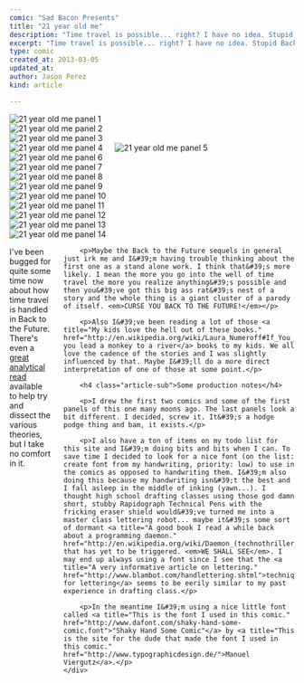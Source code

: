```yaml
---
comic: "Sad Bacon Presents"
title: "21 year old me"
description: "Time travel is possible... right? I have no idea. Stupid Back to the Future."
excerpt: "Time travel is possible... right? I have no idea. Stupid Back to the Future."
type: comic
created_at: 2013-03-05
updated_at:
author: Jason Perez
kind: article

---
```


<div class="container comic">
	<div class="twelve columns offset-by-two comic-panels">
		<img src="/images/21-year-old-me-panel-01.png" alt="21 year old me panel 1">
	</div>
	<!-- more -->
	<div class="twelve columns offset-by-two comic-panels">
		<img src="/images/21-year-old-me-panel-02.png" alt="21 year old me panel 2">
	</div>
	<div class="twelve columns offset-by-two comic-panels">
		<img src="/images/21-year-old-me-panel-03.png" alt="21 year old me panel 3">
	</div>
	<div class="twelve columns offset-by-two">
		<div class="five alpha columns comic-panels">
			<img src="/images/21-year-old-me-panel-04.png" alt="21 year old me panel 4">
		</div>
		<div class="five omega columns comic-panels">
			<img src="/images/21-year-old-me-panel-05.png" alt="21 year old me panel 5">
		</div>
	</div>
	<div class="twelve columns offset-by-two comic-panels">
		<img src="/images/21-year-old-me-panel-06.png" alt="21 year old me panel 6">
	</div>
	<div class="twelve columns offset-by-two comic-panels">
		<img src="/images/21-year-old-me-panel-07.png" alt="21 year old me panel 7">
	</div>
	<div class="twelve columns offset-by-two comic-panels">
		<img src="/images/21-year-old-me-panel-08.png" alt="21 year old me panel 8">
	</div>
	<div class="twelve columns offset-by-two comic-panels">
		<img src="/images/21-year-old-me-panel-09.png" alt="21 year old me panel 9">
	</div>
	<div class="twelve columns offset-by-two comic-panels">
		<img src="/images/21-year-old-me-panel-10.png" alt="21 year old me panel 10">
	</div>
	<div class="twelve columns offset-by-two comic-panels">
		<img src="/images/21-year-old-me-panel-11.png" alt="21 year old me panel 11">
	</div>
	<div class="twelve columns offset-by-two comic-panels">
		<img src="/images/21-year-old-me-panel-12.png" alt="21 year old me panel 12">
	</div>
	<div class="twelve columns offset-by-two comic-panels">
		<img src="/images/21-year-old-me-panel-13.png" alt="21 year old me panel 13">
	</div>
	<div class="twelve columns offset-by-two comic-panels">
		<img src="/images/21-year-old-me-panel-14.png" alt="21 year old me panel 14">
	</div>
</div>

<div class="container article-text">
	<div class="fifteen columns offset-by-one">
		<p id="article-lead">I&#39;ve been bugged for quite some time now about how time travel is handled in Back to the Future. There&#39;s even a <a title="How Time Travel Works (and doesn&#39;t) in Back To The Future." href="http://www.overthinkingit.com/2009/01/16/how-time-travel-works-in-back-to-the-future/">great analytical read</a> available to help try and dissect the various theories, but I take no comfort in it.</p>

		<p>Maybe the Back to the Future sequels in general just irk me and I&#39;m having trouble thinking about the first one as a stand alone work. I think that&#39;s more likely. I mean the more you go into the well of time travel the more you realize anything&#39;s possible and then you&#39;ve got this big ass rat&#39;s nest of a story and the whole thing is a giant cluster of a parody of itself. <em>CURSE YOU BACK TO THE FUTURE!</em></p>

		<p>Also I&#39;ve been reading a lot of those <a title="My kids love the hell out of these books." href="http://en.wikipedia.org/wiki/Laura_Numeroff#If_You_Give....E2.84.A2">If you lead a monkey to a river</a> books to my kids. We all love the cadence of the stories and I was slightly influenced by that. Maybe I&#39;ll do a more direct interpretation of one of those at some point.</p>

		<h4 class="article-sub">Some production notes</h4>

		<p>I drew the first two comics and some of the first panels of this one many moons ago. The last panels look a bit different. I decided, screw it. It&#39;s a hodge podge thing and bam, it exists.</p>

		<p>I also have a ton of items on my todo list for this site and I&#39;m doing bits and bits when I can. To save time I decided to look for a nice font (on the list: create font from my handwriting, priority: low) to use in the comics as opposed to handwriting them. I&#39;m also doing this because my handwriting isn&#39;t the best and I fall asleep in the middle of inking (yawn...). I thought high school drafting classes using those god damn short, stubby Rapidograph Technical Pens with the fricking eraser shield would&#39;ve turned me into a master class lettering robot... maybe it&#39;s some sort of dormant <a title="A good book I read a while back about a programming daemon." href="http://en.wikipedia.org/wiki/Daemon_(technothriller_series)">daemon</a> that has yet to be triggered. <em>WE SHALL SEE</em>. I may end up always using a font since I see that the <a title="A very informative article on lettering." href="http://www.blambot.com/handlettering.shtml">technique for lettering</a> seems to be eerily similar to my past experience in drafting class.</p>

		<p>In the meantime I&#39;m using a nice little font called <a title="This is the font I used in this comic." href="http://www.dafont.com/shaky-hand-some-comic.font">"Shaky Hand Some Comic"</a> by <a title="This is the site for the dude that made the font I used in this comic." href="http://www.typographicdesign.de/">Manuel Viergutz</a>.</p>
	</div>
</div>

